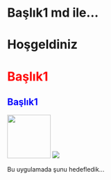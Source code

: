 # Başlık1 md ile...
<h1>Hoşgeldiniz</h1>
<h1 style="color:red">Başlık1</h1>
<h2 style="color:blue">Başlık1</h2>

<img height="100" src="https://www.google.com/imgres?q=python&imgurl=https%3A%2F%2Fprojects-static.raspberrypi.org%2Fcollections%2Fassets%2Fpython_placeholder.png&imgrefurl=https%3A%2F%2Fprojects.raspberrypi.org%2Fen%2Fcollections%2Fpython&docid=FPJ7bD5mdwgn8M&tbnid=WpfKm4kOuZChkM&vet=12ahUKEwiHroWfzbmLAxUtXvEDHUfIBOIQM3oECH8QAA..i&w=1778&h=1000&hcb=2&itg=1&ved=2ahUKEwiHroWfzbmLAxUtXvEDHUfIBOIQM3oECH8QAA"/>

<img src="image/codeimage.jfif"/>
<p>Bu uygulamada şunu hedefledik...</p>